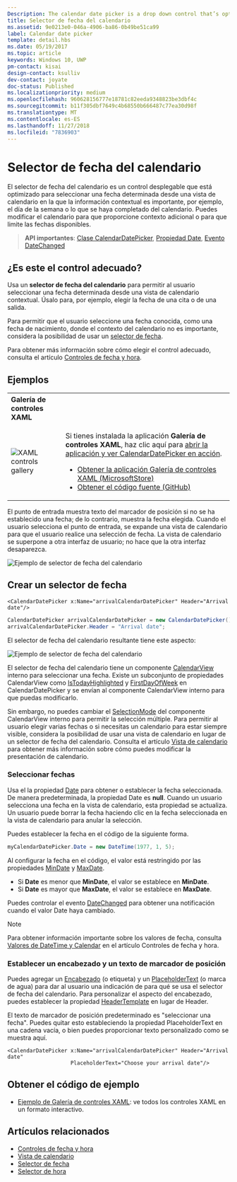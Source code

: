 ```yaml
---
Description: The calendar date picker is a drop down control that’s optimized for picking a single date from a calendar view where contextual information like the day of the week or fullness of the calendar is important.
title: Selector de fecha del calendario
ms.assetid: 9e0213e0-046a-4906-ba86-0b49be51ca99
label: Calendar date picker
template: detail.hbs
ms.date: 05/19/2017
ms.topic: article
keywords: Windows 10, UWP
pm-contact: kisai
design-contact: ksulliv
dev-contact: joyate
doc-status: Published
ms.localizationpriority: medium
ms.openlocfilehash: 960628156777e18781c82eeda9348823be3dbf4c
ms.sourcegitcommit: b11f305dbf7649c4b68550b666487c77ea30d98f
ms.translationtype: MT
ms.contentlocale: es-ES
ms.lasthandoff: 11/27/2018
ms.locfileid: "7836903"
---
```

# <a name="calendar-date-picker"></a>Selector de fecha del calendario

 

El selector de fecha del calendario es un control desplegable que está optimizado para seleccionar una fecha determinada desde una vista de calendario en la que la información contextual es importante, por ejemplo, el día de la semana o lo que se haya completado del calendario. Puedes modificar el calendario para que proporcione contexto adicional o para que limite las fechas disponibles.

> **API importantes**: [Clase CalendarDatePicker](https://msdn.microsoft.com/library/windows/apps/xaml/windows.ui.xaml.controls.calendardatepicker.aspx), [Propiedad Date](https://msdn.microsoft.com/library/windows/apps/xaml/windows.ui.xaml.controls.calendardatepicker.date.aspx), [Evento DateChanged](https://msdn.microsoft.com/library/windows/apps/xaml/windows.ui.xaml.controls.calendardatepicker.datechanged.aspx)


## <a name="is-this-the-right-control"></a>¿Es este el control adecuado?
Usa un **selector de fecha del calendario** para permitir al usuario seleccionar una fecha determinada desde una vista de calendario contextual. Úsalo para, por ejemplo, elegir la fecha de una cita o de una salida.

Para permitir que el usuario seleccione una fecha conocida, como una fecha de nacimiento, donde el contexto del calendario no es importante, considera la posibilidad de usar un [selector de fecha](date-picker.md).

Para obtener más información sobre cómo elegir el control adecuado, consulta el artículo [Controles de fecha y hora](date-and-time.md).

## <a name="examples"></a>Ejemplos

<table>
<th align="left">Galería de controles XAML<th>
<tr>
<td><img src="images/xaml-controls-gallery-sm.png" alt="XAML controls gallery"></img></td>
<td>
    <p>Si tienes instalada la aplicación <strong style="font-weight: semi-bold">Galería de controles XAML</strong>, haz clic aquí para <a href="xamlcontrolsgallery:/item/CalendarDatePicker">abrir la aplicación y ver CalendarDatePicker en acción</a>.</p>
    <ul>
    <li><a href="https://www.microsoft.com/store/productId/9MSVH128X2ZT">Obtener la aplicación Galería de controles XAML (MicrosoftStore)</a></li>
    <li><a href="https://github.com/Microsoft/Windows-universal-samples/tree/master/Samples/XamlUIBasics">Obtener el código fuente (GitHub)</a></li>
    </ul>
</td>
</tr>
</table>

El punto de entrada muestra texto del marcador de posición si no se ha establecido una fecha; de lo contrario, muestra la fecha elegida. Cuando el usuario selecciona el punto de entrada, se expande una vista de calendario para que el usuario realice una selección de fecha. La vista de calendario se superpone a otra interfaz de usuario; no hace que la otra interfaz desaparezca.

![Ejemplo de selector de fecha del calendario](images/calendar-date-picker-2-views.png)

## <a name="create-a-date-picker"></a>Crear un selector de fecha

```xaml
<CalendarDatePicker x:Name="arrivalCalendarDatePicker" Header="Arrival date"/>
```

```csharp
CalendarDatePicker arrivalCalendarDatePicker = new CalendarDatePicker();
arrivalCalendarDatePicker.Header = "Arrival date";
```

El selector de fecha del calendario resultante tiene este aspecto:

![Ejemplo de selector de fecha del calendario](images/calendar-date-picker-closed.png)

El selector de fecha del calendario tiene un componente [CalendarView](https://msdn.microsoft.com/library/windows/apps/xaml/windows.ui.xaml.controls.calendarview.aspx) interno para seleccionar una fecha. Existe un subconjunto de propiedades CalendarView como [IsTodayHighlighted](https://msdn.microsoft.com/library/windows/apps/xaml/windows.ui.xaml.controls.calendardatepicker.istodayhighlighted.aspx) y [FirstDayOfWeek](https://msdn.microsoft.com/library/windows/apps/xaml/windows.ui.xaml.controls.calendardatepicker.firstdayofweek.aspx) en CalendarDatePicker y se envían al componente CalendarView interno para que puedas modificarlo. 

Sin embargo, no puedes cambiar el [SelectionMode](https://msdn.microsoft.com/library/windows/apps/xaml/windows.ui.xaml.controls.calendarview.selectionmode.aspx) del componente CalendarView interno para permitir la selección múltiple. Para permitir al usuario elegir varias fechas o si necesitas un calendario para estar siempre visible, considera la posibilidad de usar una vista de calendario en lugar de un selector de fecha del calendario. Consulta el artículo [Vista de calendario](calendar-view.md) para obtener más información sobre cómo puedes modificar la presentación de calendario.

### <a name="selecting-dates"></a>Seleccionar fechas

Usa el la propiedad [Date](https://msdn.microsoft.com/library/windows/apps/xaml/windows.ui.xaml.controls.calendardatepicker.date.aspx) para obtener o establecer la fecha seleccionada. De manera predeterminada, la propiedad Date es **null**. Cuando un usuario selecciona una fecha en la vista de calendario, esta propiedad se actualiza. Un usuario puede borrar la fecha haciendo clic en la fecha seleccionada en la vista de calendario para anular la selección. 

Puedes establecer la fecha en el código de la siguiente forma.

```csharp
myCalendarDatePicker.Date = new DateTime(1977, 1, 5);
```

Al configurar la fecha en el código, el valor está restringido por las propiedades [MinDate](https://msdn.microsoft.com/library/windows/apps/xaml/windows.ui.xaml.controls.calendardatepicker.mindate.aspx) y [MaxDate](https://msdn.microsoft.com/library/windows/apps/xaml/windows.ui.xaml.controls.calendardatepicker.maxdate.aspx).
- Si **Date** es menor que **MinDate**, el valor se establece en **MinDate**.
- Si **Date** es mayor que **MaxDate**, el valor se establece en **MaxDate**.

Puedes controlar el evento [DateChanged](https://msdn.microsoft.com/library/windows/apps/xaml/windows.ui.xaml.controls.calendardatepicker.datechanged.aspx) para obtener una notificación cuando el valor Date haya cambiado.

> [!NOTE]
Para obtener información importante sobre los valores de fecha, consulta [Valores de DateTime y Calendar](date-and-time.md#datetime-and-calendar-values) en el artículo Controles de fecha y hora.

### <a name="setting-a-header-and-placeholder-text"></a>Establecer un encabezado y un texto de marcador de posición

Puedes agregar un [Encabezado](https://msdn.microsoft.com/library/windows/apps/xaml/windows.ui.xaml.controls.calendardatepicker.header.aspx) (o etiqueta) y un [PlaceholderText](https://msdn.microsoft.com/library/windows/apps/xaml/windows.ui.xaml.controls.calendardatepicker.placeholdertext.aspx) (o marca de agua) para dar al usuario una indicación de para qué se usa el selector de fecha del calendario. Para personalizar el aspecto del encabezado, puedes establecer la propiedad [HeaderTemplate](https://msdn.microsoft.com/library/windows/apps/xaml/windows.ui.xaml.controls.calendardatepicker.headertemplate.aspx) en lugar de Header.

El texto de marcador de posición predeterminado es "seleccionar una fecha". Puedes quitar esto estableciendo la propiedad PlaceholderText en una cadena vacía, o bien puedes proporcionar texto personalizado como se muestra aquí.

```xaml
<CalendarDatePicker x:Name="arrivalCalendarDatePicker" Header="Arrival date" 
                    PlaceholderText="Choose your arrival date"/>
```

## <a name="get-the-sample-code"></a>Obtener el código de ejemplo

- [Ejemplo de Galería de controles XAML](https://github.com/Microsoft/Windows-universal-samples/tree/master/Samples/XamlUIBasics): ve todos los controles XAML en un formato interactivo.

## <a name="related-articles"></a>Artículos relacionados

- [Controles de fecha y hora](date-and-time.md)
- [Vista de calendario](calendar-view.md)
- [Selector de fecha](date-picker.md)
- [Selector de hora](time-picker.md)
